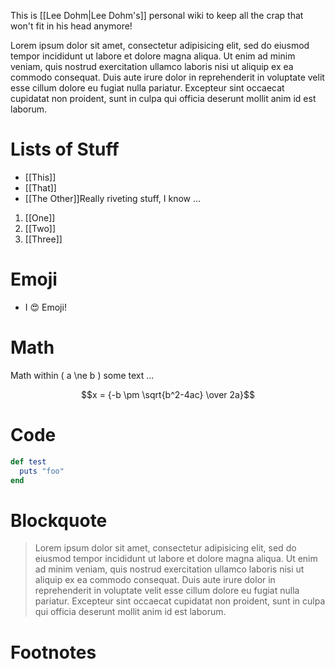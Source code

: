 This is [[Lee Dohm|Lee Dohm's]] personal wiki to keep all the crap that won't fit in his head anymore!

Lorem ipsum dolor sit amet, consectetur adipisicing elit, sed do eiusmod tempor incididunt ut labore et dolore magna aliqua. Ut enim ad minim veniam, quis nostrud exercitation ullamco laboris nisi ut aliquip ex ea commodo consequat. Duis aute irure dolor in reprehenderit in voluptate velit esse cillum dolore eu fugiat nulla pariatur. Excepteur sint occaecat cupidatat non proident, sunt in culpa qui officia deserunt mollit anim id est laborum.

# Lists of Stuff

* [[This]]
* [[That]]
* [[The Other]]<ref>Really riveting stuff, I know ...</ref>

1. [[One]]
1. [[Two]]
1. [[Three]]

# Emoji

* I :heart_eyes: Emoji!

# Math

Math within \( a \ne b \) some text ...

$$x = {-b \pm \sqrt{b^2-4ac} \over 2a}$$

# Code

```ruby
def test
  puts "foo"
end
```

# Blockquote

> Lorem ipsum dolor sit amet, consectetur adipisicing elit, sed do eiusmod tempor incididunt ut labore et dolore magna aliqua. Ut enim ad minim veniam, quis nostrud exercitation ullamco laboris nisi ut aliquip ex ea commodo consequat. Duis aute irure dolor in reprehenderit in voluptate velit esse cillum dolore eu fugiat nulla pariatur. Excepteur sint occaecat cupidatat non proident, sunt in culpa qui officia deserunt mollit anim id est laborum.

# Footnotes

<references/>
